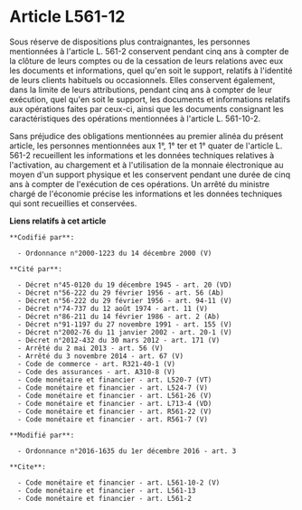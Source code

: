 # Article L561-12

Sous réserve de dispositions plus contraignantes, les personnes mentionnées à l'article L. 561-2 conservent pendant cinq ans
à compter de la clôture de leurs comptes ou de la cessation de leurs relations avec eux les documents et informations, quel
qu'en soit le support, relatifs à l'identité de leurs clients habituels ou occasionnels. Elles conservent également, dans la
limite de leurs attributions, pendant cinq ans à compter de leur exécution, quel qu'en soit le support, les documents et
informations relatifs aux opérations faites par ceux-ci, ainsi que les documents consignant les caractéristiques des
opérations mentionnées à l'article L. 561-10-2. 

Sans préjudice des obligations mentionnées au premier alinéa du présent article, les personnes mentionnées aux 1°, 1° ter et
1° quater de l'article L. 561-2 recueillent les informations et les données techniques relatives à l'activation, au
chargement et à l'utilisation de la monnaie électronique au moyen d'un support physique et les conservent pendant une durée
de cinq ans à compter de l'exécution de ces opérations. Un arrêté du ministre chargé de l'économie précise les informations
et les données techniques qui sont recueillies et conservées.

**Liens relatifs à cet article**

	**Codifié par**:

	  - Ordonnance n°2000-1223 du 14 décembre 2000 (V)

	**Cité par**:

	  - Décret n°45-0120 du 19 décembre 1945 - art. 20 (VD)
	  - Décret n°56-222 du 29 février 1956 - art. 56 (Ab)
	  - Décret n°56-222 du 29 février 1956 - art. 94-11 (V)
	  - Décret n°74-737 du 12 août 1974 - art. 11 (V)
	  - Décret n°86-211 du 14 février 1986 - art. 2 (Ab)
	  - Décret n°91-1197 du 27 novembre 1991 - art. 155 (V)
	  - Décret n°2002-76 du 11 janvier 2002 - art. 20-1 (V)
	  - Décret n°2012-432 du 30 mars 2012 - art. 171 (V)
	  - Arrêté du 2 mai 2013 - art. 56 (V)
	  - Arrêté du 3 novembre 2014 - art. 67 (V)
	  - Code de commerce - art. R321-40-1 (V)
	  - Code des assurances - art. A310-8 (V)
	  - Code monétaire et financier - art. L520-7 (VT)
	  - Code monétaire et financier - art. L524-7 (V)
	  - Code monétaire et financier - art. L561-26 (V)
	  - Code monétaire et financier - art. L713-4 (VD)
	  - Code monétaire et financier - art. R561-22 (V)
	  - Code monétaire et financier - art. R561-7 (V)

	**Modifié par**:

	  - Ordonnance n°2016-1635 du 1er décembre 2016 - art. 3

	**Cite**:

	  - Code monétaire et financier - art. L561-10-2 (V)
	  - Code monétaire et financier - art. L561-13
	  - Code monétaire et financier - art. L561-2

